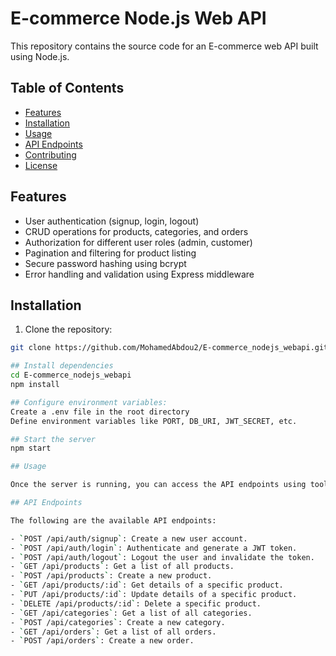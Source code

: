 # E-commerce Node.js Web API

This repository contains the source code for an E-commerce web API built using Node.js.

## Table of Contents

- [Features](#features)
- [Installation](#installation)
- [Usage](#usage)
- [API Endpoints](#api-endpoints)
- [Contributing](#contributing)
- [License](#license)

## Features

- User authentication (signup, login, logout)
- CRUD operations for products, categories, and orders
- Authorization for different user roles (admin, customer)
- Pagination and filtering for product listing
- Secure password hashing using bcrypt
- Error handling and validation using Express middleware

## Installation

1. Clone the repository:

```bash
git clone https://github.com/MohamedAbdou2/E-commerce_nodejs_webapi.git

## Install dependencies
cd E-commerce_nodejs_webapi
npm install

## Configure environment variables:
Create a .env file in the root directory
Define environment variables like PORT, DB_URI, JWT_SECRET, etc.

## Start the server
npm start

## Usage

Once the server is running, you can access the API endpoints using tools like Postman or by integrating them into your frontend application.

## API Endpoints

The following are the available API endpoints:

- `POST /api/auth/signup`: Create a new user account.
- `POST /api/auth/login`: Authenticate and generate a JWT token.
- `POST /api/auth/logout`: Logout the user and invalidate the token.
- `GET /api/products`: Get a list of all products.
- `POST /api/products`: Create a new product.
- `GET /api/products/:id`: Get details of a specific product.
- `PUT /api/products/:id`: Update details of a specific product.
- `DELETE /api/products/:id`: Delete a specific product.
- `GET /api/categories`: Get a list of all categories.
- `POST /api/categories`: Create a new category.
- `GET /api/orders`: Get a list of all orders.
- `POST /api/orders`: Create a new order.
